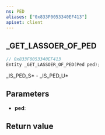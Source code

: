 ```yaml
---
ns: PED
aliases: ["0x833F0053340EF413"]
apiset: client
---
```

## _GET_LASSOER_OF_PED

```c
// 0x833F0053340EF413
Entity _GET_LASSOER_OF_PED(Ped ped);
```

_IS_PED_S* - _IS_PED_U*

## Parameters
* **ped**:

## Return value

